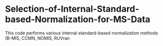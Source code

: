 # Selection-of-Internal-Standard-based-Normalization-for-MS-Data
This code performs various internal standard-based normalization methods (B-MIS, CCMN, NOMIS, RUVran
